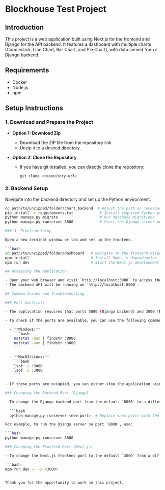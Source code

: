# Blockhouse Test Project

## Introduction

This project is a web application built using Next.js for the frontend and Django for the API backend. It features a dashboard with multiple charts (Candlestick, Line Chart, Bar Chart, and Pie Chart), with data served from a Django backend.

## Requirements

- Docker
- Node.js
- npm

## Setup Instructions

### 1. Download and Prepare the Project

- **Option 1: Download Zip**
  - Download the ZIP file from the repository link.
  - Unzip it to a desired directory.

- **Option 2: Clone the Repository**
  - If you have git installed, you can directly clone the repository:
    ```bash
    git clone <repository-url>
    ```

### 2. Backend Setup

Navigate into the backend directory and set up the Python environment.

```bash
cd path/to/unzipped/folder/chart_backend  # Adjust the path as necessary
pip install -r requirements.txt            # Install required Python packages
python manage.py migrate                   # Run database migrations
python manage.py runserver 8000            # Start the Django server on port 8000

### 3. Frontend Setup

Open a new terminal window or tab and set up the frontend.

```bash
cd path/to/unzipped/folder/dashboard   # Navigate to the frontend directory
npm install                            # Install Node.js dependencies
npm run dev                            # Start the Next.js development server

## Accessing the Application

- Open your web browser and visit `http://localhost:3000` to access the frontend dashboard.
- The backend API will be running on `http://localhost:8000`.

## Common Issues and Troubleshooting

### Port Conflicts

- The application requires that ports 8000 (Django backend) and 3000 (Next.js frontend) are free. If these ports are already in use by other services, you may encounter issues starting the servers.

- To check if the ports are available, you can use the following commands:

  - **Windows:**
    ```bash
    netstat -aon | findstr :8000
    netstat -aon | findstr :3000
    ```
  
  - **MacOS/Linux:**
    ```bash
    lsof -i :8000
    lsof -i :3000
    ```

- If these ports are occupied, you can either stop the application using them, or modify the ports in the configuration.

### Changing the Backend Port (Django)

- To change the Django backend port from the default `8000` to a different port:
  
  ```bash
  python manage.py runserver <new-port>  # Replace <new-port> with the desired port

For example, to run the Django server on port `8080`, use:

```bash
python manage.py runserver 8080

### Changing the Frontend Port (Next.js)

- To change the Next.js frontend port to the default `3000` from a different port:

```bash
npm run dev -- -p <3000>  


Thank you for the opportunity to work on this project.
